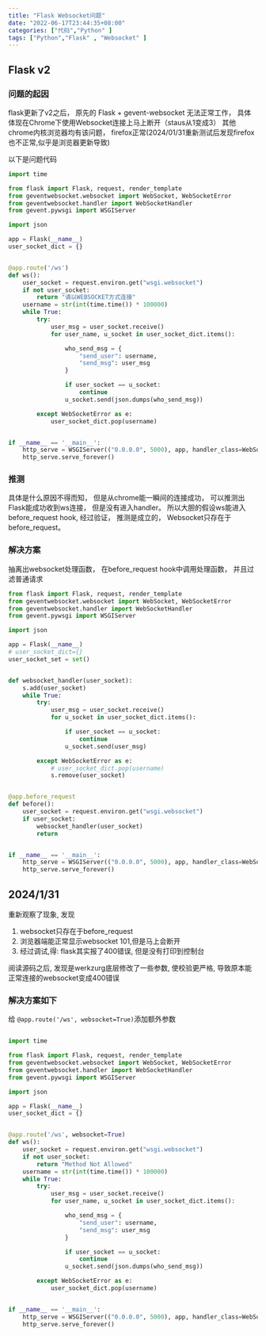 ```yaml
---
title: "Flask Websocket问题"
date: "2022-06-17T23:44:35+08:00"
categories: ["代码","Python" ]
tags: ["Python","Flask" , "Websocket" ]
---
```


## Flask v2

### 问题的起因

flask更新了v2之后， 原先的 Flask + gevent-websocket 无法正常工作， 具体体现在Chrome下使用Websocket连接上马上断开（staus从1变成3） 其他chrome内核浏览器均有该问题，
firefox正常(2024/01/31重新测试后发现firefox也不正常,似乎是浏览器更新导致) 

以下是问题代码

```python
import time

from flask import Flask, request, render_template
from geventwebsocket.websocket import WebSocket, WebSocketError
from geventwebsocket.handler import WebSocketHandler
from gevent.pywsgi import WSGIServer

import json

app = Flask(__name__)
user_socket_dict = {}


@app.route('/ws')
def ws():
    user_socket = request.environ.get("wsgi.websocket")
    if not user_socket:
        return "请以WEBSOCKET方式连接"
    username = str(int(time.time()) * 100000)
    while True:
        try:
            user_msg = user_socket.receive()
            for user_name, u_socket in user_socket_dict.items():

                who_send_msg = {
                    "send_user": username,
                    "send_msg": user_msg
                }

                if user_socket == u_socket:
                    continue
                u_socket.send(json.dumps(who_send_msg))

        except WebSocketError as e:
            user_socket_dict.pop(username)


if __name__ == '__main__':
    http_serve = WSGIServer(("0.0.0.0", 5000), app, handler_class=WebSocketHandler)
    http_serve.serve_forever()

```

### 推测

具体是什么原因不得而知， 但是从chrome能一瞬间的连接成功， 可以推测出Flask能成功收到ws连接， 但是没有进入handler。 所以大胆的假设ws能进入before_request hook, 经过验证， 推测是成立的，
Websocket只存在于before_request。

### 解决方案

抽离出websocket处理函数， 在before_request hook中调用处理函数， 并且过滤普通请求

```python
from flask import Flask, request, render_template
from geventwebsocket.websocket import WebSocket, WebSocketError
from geventwebsocket.handler import WebSocketHandler
from gevent.pywsgi import WSGIServer

import json

app = Flask(__name__)
# user_socket_dict={}
user_socket_set = set()


def websocket_handler(user_socket):
    s.add(user_socket)
    while True:
        try:
            user_msg = user_socket.receive()
            for u_socket in user_socket_dict.items():

                if user_socket == u_socket:
                    continue
                u_socket.send(user_msg)

        except WebSocketError as e:
            # user_socket_dict.pop(username)
            s.remove(user_socket)


@app.before_request
def before():
    user_socket = request.environ.get("wsgi.websocket")
    if user_socket:
        websocket_handler(user_socket)
        return


if __name__ == '__main__':
    http_serve = WSGIServer(("0.0.0.0", 5000), app, handler_class=WebSocketHandler)
    http_serve.serve_forever()
```

## 2024/1/31 

重新观察了现象, 发现

1. websocket只存在于before_request
2. 浏览器端能正常显示websocket 101,但是马上会断开
3. 经过调试,得: flask其实报了400错误, 但是没有打印到控制台

阅读源码之后, 发现是werkzurg底层修改了一些参数, 使校验更严格, 导致原本能正常连接的websocket变成400错误

### 解决方案如下
给 ```@app.route('/ws', websocket=True)```添加额外参数
```python

import time

from flask import Flask, request, render_template
from geventwebsocket.websocket import WebSocket, WebSocketError
from geventwebsocket.handler import WebSocketHandler
from gevent.pywsgi import WSGIServer

import json

app = Flask(__name__)
user_socket_dict = {}


@app.route('/ws', websocket=True)
def ws():
    user_socket = request.environ.get("wsgi.websocket")
    if not user_socket:
        return "Method Not Allowed"
    username = str(int(time.time()) * 100000)
    while True:
        try:
            user_msg = user_socket.receive()
            for user_name, u_socket in user_socket_dict.items():

                who_send_msg = {
                    "send_user": username,
                    "send_msg": user_msg
                }

                if user_socket == u_socket:
                    continue
                u_socket.send(json.dumps(who_send_msg))

        except WebSocketError as e:
            user_socket_dict.pop(username)


if __name__ == '__main__':
    http_serve = WSGIServer(("0.0.0.0", 5000), app, handler_class=WebSocketHandler)
    http_serve.serve_forever()

```